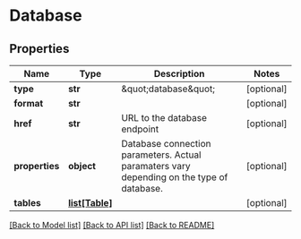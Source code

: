 # Database

## Properties
Name | Type | Description | Notes
------------ | ------------- | ------------- | -------------
**type** | **str** | \&quot;database\&quot; | [optional] 
**format** | **str** |  | [optional] 
**href** | **str** | URL to the database endpoint | [optional] 
**properties** | **object** | Database connection parameters. Actual paramaters vary depending on the type of database. | [optional] 
**tables** | [**list[Table]**](Table.md) |  | [optional] 

[[Back to Model list]](../README.md#documentation-for-models) [[Back to API list]](../README.md#documentation-for-api-endpoints) [[Back to README]](../README.md)


